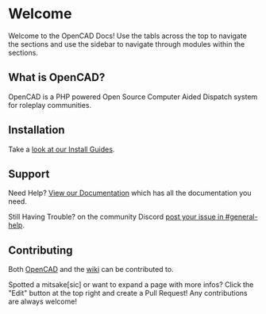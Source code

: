 # Welcome

Welcome to the OpenCAD Docs! Use the tabls across the top to navigate the sections and use the sidebar to navigate through modules within the sections.

## What is OpenCAD?

OpenCAD is a PHP powered Open Source Computer Aided Dispatch system for roleplay communities.


## Installation
Take a [look at our Install Guides](install/install-welcome.md).

## Support

Need Help? [View our Documentation](https://guides.opencad.io) which has all the documentation you need.

Still Having Trouble? on the community Discord [post your issue in #general-help](http://discord.io/opencadproject).


## Contributing

Both [OpenCAD](https://github.com/opencad-app/OpenCAD-php) and the [wiki](https://github.com/opencad-app/OpenCAD-docs) can be contributed to.

Spotted a mitsake[sic] or want to expand a page with more infos? Click the "Edit" button at the top right and create a Pull Request! Any contributions are always welcome!